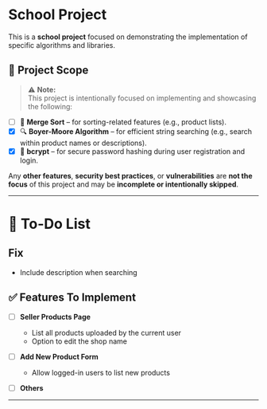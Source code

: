 # School Project

This is a **school project** focused on demonstrating the implementation of specific algorithms and libraries. 

## 🎯 Project Scope

> ⚠️ **Note:**  
This project is intentionally focused on implementing and showcasing the following:
- [ ] 🧠 **Merge Sort** – for sorting-related features (e.g., product lists).
- [x] 🔍 **Boyer-Moore Algorithm** – for efficient string searching (e.g., search within product names or descriptions).
- [x] 🔐 **bcrypt** – for secure password hashing during user registration and login.

Any **other features**, **security best practices**, or **vulnerabilities** are **not the focus** of this project and may be **incomplete or intentionally skipped**.

---

# 📝 To-Do List

## Fix
- Include description when searching

## ✅ Features To Implement

- [ ] **Seller Products Page**
  - List all products uploaded by the current user
  - Option to edit the shop name

- [ ] **Add New Product Form**
  - Allow logged-in users to list new products

- [ ] **Others**

---
